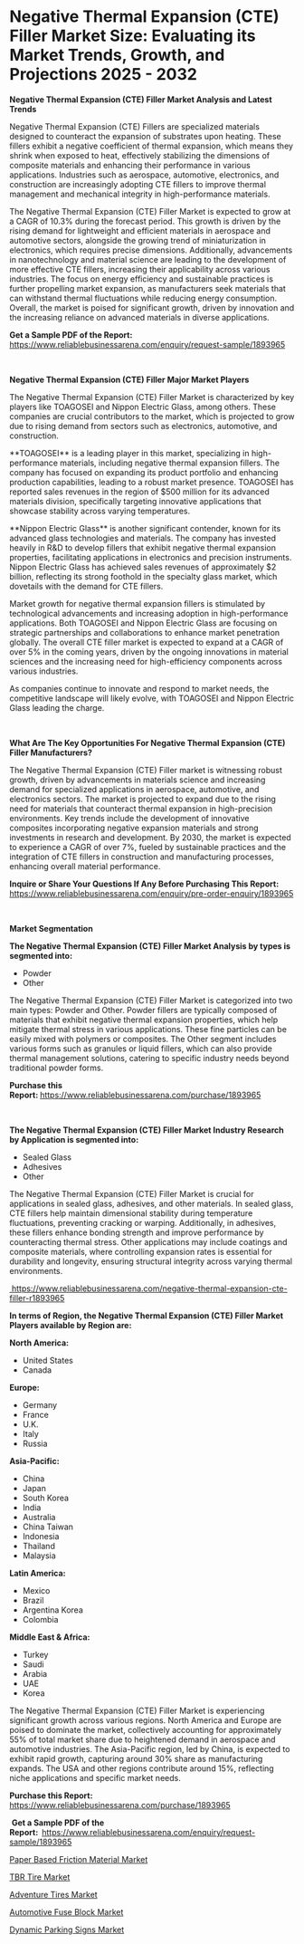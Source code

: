 <p><h1>Negative Thermal Expansion (CTE) Filler Market Size: Evaluating its Market Trends, Growth, and Projections 2025 - 2032</h1></p><p><strong>Negative Thermal Expansion (CTE) Filler Market Analysis and Latest Trends</strong></p>
<p><p>Negative Thermal Expansion (CTE) Fillers are specialized materials designed to counteract the expansion of substrates upon heating. These fillers exhibit a negative coefficient of thermal expansion, which means they shrink when exposed to heat, effectively stabilizing the dimensions of composite materials and enhancing their performance in various applications. Industries such as aerospace, automotive, electronics, and construction are increasingly adopting CTE fillers to improve thermal management and mechanical integrity in high-performance materials.</p><p>The Negative Thermal Expansion (CTE) Filler Market is expected to grow at a CAGR of 10.3% during the forecast period. This growth is driven by the rising demand for lightweight and efficient materials in aerospace and automotive sectors, alongside the growing trend of miniaturization in electronics, which requires precise dimensions. Additionally, advancements in nanotechnology and material science are leading to the development of more effective CTE fillers, increasing their applicability across various industries. The focus on energy efficiency and sustainable practices is further propelling market expansion, as manufacturers seek materials that can withstand thermal fluctuations while reducing energy consumption. Overall, the market is poised for significant growth, driven by innovation and the increasing reliance on advanced materials in diverse applications.</p></p>
<p><strong>Get a Sample PDF of the Report:&nbsp;</strong> <a href="https://www.reliablebusinessarena.com/enquiry/request-sample/1893965?utm_campaign=1943&utm_medium=2&utm_source=Github&utm_content=ia&utm_term=04022025&utm_id=negative-thermal-expansion-cte-filler">https://www.reliablebusinessarena.com/enquiry/request-sample/1893965</a></p>
<p>&nbsp;</p>
<p><strong>Negative Thermal Expansion (CTE) Filler Major Market Players</strong></p>
<p><p>The Negative Thermal Expansion (CTE) Filler Market is characterized by key players like TOAGOSEI and Nippon Electric Glass, among others. These companies are crucial contributors to the market, which is projected to grow due to rising demand from sectors such as electronics, automotive, and construction.</p><p>**TOAGOSEI** is a leading player in this market, specializing in high-performance materials, including negative thermal expansion fillers. The company has focused on expanding its product portfolio and enhancing production capabilities, leading to a robust market presence. TOAGOSEI has reported sales revenues in the region of $500 million for its advanced materials division, specifically targeting innovative applications that showcase stability across varying temperatures.</p><p>**Nippon Electric Glass** is another significant contender, known for its advanced glass technologies and materials. The company has invested heavily in R&D to develop fillers that exhibit negative thermal expansion properties, facilitating applications in electronics and precision instruments. Nippon Electric Glass has achieved sales revenues of approximately $2 billion, reflecting its strong foothold in the specialty glass market, which dovetails with the demand for CTE fillers.</p><p>Market growth for negative thermal expansion fillers is stimulated by technological advancements and increasing adoption in high-performance applications. Both TOAGOSEI and Nippon Electric Glass are focusing on strategic partnerships and collaborations to enhance market penetration globally. The overall CTE filler market is expected to expand at a CAGR of over 5% in the coming years, driven by the ongoing innovations in material sciences and the increasing need for high-efficiency components across various industries.</p><p>As companies continue to innovate and respond to market needs, the competitive landscape will likely evolve, with TOAGOSEI and Nippon Electric Glass leading the charge.</p></p>
<p>&nbsp;</p>
<p><strong>What Are The Key Opportunities For Negative Thermal Expansion (CTE) Filler Manufacturers?</strong></p>
<p><p>The Negative Thermal Expansion (CTE) Filler market is witnessing robust growth, driven by advancements in materials science and increasing demand for specialized applications in aerospace, automotive, and electronics sectors. The market is projected to expand due to the rising need for materials that counteract thermal expansion in high-precision environments. Key trends include the development of innovative composites incorporating negative expansion materials and strong investments in research and development. By 2030, the market is expected to experience a CAGR of over 7%, fueled by sustainable practices and the integration of CTE fillers in construction and manufacturing processes, enhancing overall material performance.</p></p>
<p><strong>Inquire or Share Your Questions If Any Before Purchasing This Report:</strong> <a href="https://www.reliablebusinessarena.com/enquiry/pre-order-enquiry/1893965?utm_campaign=1943&utm_medium=2&utm_source=Github&utm_content=ia&utm_term=04022025&utm_id=negative-thermal-expansion-cte-filler">https://www.reliablebusinessarena.com/enquiry/pre-order-enquiry/1893965</a></p>
<p>&nbsp;</p>
<p><strong>Market Segmentation</strong></p>
<p><strong>The Negative Thermal Expansion (CTE) Filler Market Analysis by types is segmented into:</strong></p>
<p><ul><li>Powder</li><li>Other</li></ul></p>
<p><p>The Negative Thermal Expansion (CTE) Filler Market is categorized into two main types: Powder and Other. Powder fillers are typically composed of materials that exhibit negative thermal expansion properties, which help mitigate thermal stress in various applications. These fine particles can be easily mixed with polymers or composites. The Other segment includes various forms such as granules or liquid fillers, which can also provide thermal management solutions, catering to specific industry needs beyond traditional powder forms.</p></p>
<p><strong>Purchase this Report:&nbsp;</strong><a href="https://www.reliablebusinessarena.com/purchase/1893965?utm_campaign=1943&utm_medium=2&utm_source=Github&utm_content=ia&utm_term=04022025&utm_id=negative-thermal-expansion-cte-filler">https://www.reliablebusinessarena.com/purchase/1893965</a></p>
<p>&nbsp;</p>
<p><strong>The Negative Thermal Expansion (CTE) Filler Market Industry Research by Application is segmented into:</strong></p>
<p><ul><li>Sealed Glass</li><li>Adhesives</li><li>Other</li></ul></p>
<p><p>The Negative Thermal Expansion (CTE) Filler Market is crucial for applications in sealed glass, adhesives, and other materials. In sealed glass, CTE fillers help maintain dimensional stability during temperature fluctuations, preventing cracking or warping. Additionally, in adhesives, these fillers enhance bonding strength and improve performance by counteracting thermal stress. Other applications may include coatings and composite materials, where controlling expansion rates is essential for durability and longevity, ensuring structural integrity across varying thermal environments.</p></p>
<p><a href="https://www.reliablebusinessarena.com/negative-thermal-expansion-cte-filler-r1893965?utm_campaign=1943&utm_medium=2&utm_source=Github&utm_content=ia&utm_term=04022025&utm_id=negative-thermal-expansion-cte-filler">&nbsp;https://www.reliablebusinessarena.com/negative-thermal-expansion-cte-filler-r1893965</a></p>
<p><strong>In terms of Region, the Negative Thermal Expansion (CTE) Filler Market Players available by Region are:</strong></p>
<p>
    <p> <strong> North America: </strong>
        <ul>
            <li>United States</li>
            <li>Canada</li>
        </ul>
        </p> 
    <p> <strong> Europe: </strong>
        <ul>
            <li>Germany</li>
            <li>France</li>
            <li>U.K.</li>
            <li>Italy</li>
            <li>Russia</li>
        </ul>
        </p> 
    <p> <strong> Asia-Pacific: </strong>
        <ul>
            <li>China</li>
            <li>Japan</li>
            <li>South Korea</li>
            <li>India</li>
            <li>Australia</li>
            <li>China Taiwan</li>
            <li>Indonesia</li>
            <li>Thailand</li>
            <li>Malaysia</li>
        </ul>
        </p> 
    <p> <strong> Latin America: </strong>
        <ul>
            <li>Mexico</li>
            <li>Brazil</li>
            <li>Argentina Korea</li>
            <li>Colombia</li>
        </ul>
        </p> 
    <p> <strong> Middle East & Africa: </strong>
        <ul>
            <li>Turkey</li>
            <li>Saudi</li>
            <li>Arabia</li>
            <li>UAE</li>
            <li>Korea</li>
        </ul>
    </p>
    </p>
<p><p>The Negative Thermal Expansion (CTE) Filler Market is experiencing significant growth across various regions. North America and Europe are poised to dominate the market, collectively accounting for approximately 55% of total market share due to heightened demand in aerospace and automotive industries. The Asia-Pacific region, led by China, is expected to exhibit rapid growth, capturing around 30% share as manufacturing expands. The USA and other regions contribute around 15%, reflecting niche applications and specific market needs.</p></p>
<p><strong>Purchase this Report: </strong><a href="https://www.reliablebusinessarena.com/purchase/1893965?utm_campaign=1943&utm_medium=2&utm_source=Github&utm_content=ia&utm_term=04022025&utm_id=negative-thermal-expansion-cte-filler">https://www.reliablebusinessarena.com/purchase/1893965</a></p>
<p>&nbsp;<strong>Get a Sample PDF of the Report:&nbsp;&nbsp;</strong><a href="https://www.reliablebusinessarena.com/enquiry/request-sample/1893965?utm_campaign=1943&utm_medium=2&utm_source=Github&utm_content=ia&utm_term=04022025&utm_id=negative-thermal-expansion-cte-filler">https://www.reliablebusinessarena.com/enquiry/request-sample/1893965</a></p>
<p><strong></strong></p>
<p><p><a href="https://www.linkedin.com/pulse/paper-based-friction-material-industry-report-examines-xegif?utm_campaign=1943&utm_medium=2&utm_source=Github&utm_content=ia&utm_term=04022025&utm_id=negative-thermal-expansion-cte-filler">Paper Based Friction Material Market</a></p><p><a href="https://www.linkedin.com/pulse/tbr-tire-market-size-expansion-forecast-from-2025-2032-growth-pnoic?utm_campaign=1943&utm_medium=2&utm_source=Github&utm_content=ia&utm_term=04022025&utm_id=negative-thermal-expansion-cte-filler">TBR Tire Market</a></p><p><a href="https://www.linkedin.com/pulse/adventure-tires-market-growth-outlook-projected-cagr-131-mcwgf?utm_campaign=1943&utm_medium=2&utm_source=Github&utm_content=ia&utm_term=04022025&utm_id=negative-thermal-expansion-cte-filler">Adventure Tires Market</a></p><p><a href="https://www.linkedin.com/pulse/significant-competition-expected-automotive-fuse-block-hkbmf?utm_campaign=1943&utm_medium=2&utm_source=Github&utm_content=ia&utm_term=04022025&utm_id=negative-thermal-expansion-cte-filler">Automotive Fuse Block Market</a></p><p><a href="https://www.linkedin.com/pulse/comprehensive-evaluation-dynamic-parking-signs-market-size-mdvuc?utm_campaign=1943&utm_medium=2&utm_source=Github&utm_content=ia&utm_term=04022025&utm_id=negative-thermal-expansion-cte-filler">Dynamic Parking Signs Market</a></p></p>
